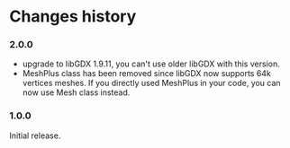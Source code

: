 # Changes history

### 2.0.0

* upgrade to libGDX 1.9.11, you can't use older libGDX with this version.
* MeshPlus class has been removed since libGDX now supports 64k vertices meshes. If you directly used MeshPlus in your code, you can now use Mesh class instead.

### 1.0.0

Initial release.